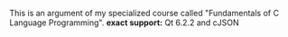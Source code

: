 This is an argument of my specialized course called "Fundamentals of C Language Programming".
**exact support:** Qt 6.2.2 and cJSON
